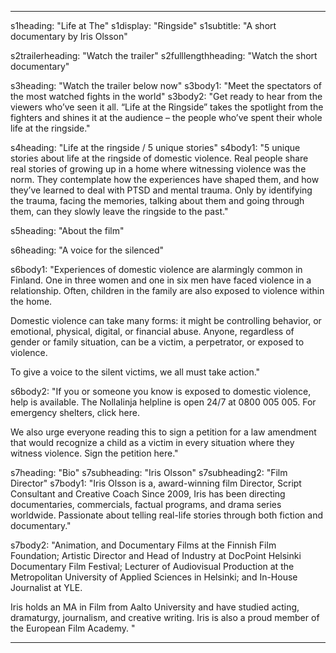 ---

s1heading: "Life at The"
s1display: "Ringside"
s1subtitle: "A short documentary by Iris Olsson"

s2trailerheading: "Watch the trailer"
s2fulllengthheading: "Watch the short documentary"

s3heading: "Watch the trailer below now"
s3body1: "Meet the spectators of the most watched fights in the world"
s3body2: "Get ready to hear from the viewers who’ve seen it all. “Life at the Ringside” takes the spotlight from the fighters and shines it at the audience – the people who’ve spent their whole life at the ringside."

s4heading: "Life at the ringside / 5 unique stories"
s4body1: "5 unique stories about life at the ringside of domestic violence. Real people share real stories of growing up in a home where witnessing violence was the norm. They contemplate how the experiences have shaped them, and how they’ve learned to deal with PTSD and mental trauma.  Only by identifying the trauma, facing the memories, talking about them and going through them, can they slowly leave the ringside to the past."

s5heading: "About the film"

s6heading: "A voice for the silenced"

s6body1: "Experiences of domestic violence are alarmingly common in Finland. One in three women and one in six men have faced violence in a relationship. Often, children in the family are also exposed to violence within the home.

Domestic violence can take many forms: it might be controlling behavior, or emotional, physical, digital, or financial abuse. Anyone, regardless of gender or family situation, can be a victim, a perpetrator, or exposed to violence.

To give a voice to the silent victims, we all must take action."

s6body2: "If you or someone you know is exposed to domestic violence, help is available. The Nollalinja helpline is open 24/7 at 0800 005 005. For emergency shelters, click here.

We also urge everyone reading this to sign a petition for a law amendment that would recognize a child as a victim in every situation where they witness violence. Sign the petition here."

s7heading: "Bio"
s7subheading: "Iris Olsson"
s7subheading2: "Film Director"
s7body1: "Iris Olsson is a, award-winning film Director, Script Consultant and Creative Coach
Since 2009, Iris has been directing documentaries, commercials, factual programs, and drama series worldwide. Passionate about telling real-life stories through both fiction and documentary."

s7body2: "Animation, and Documentary Films at the Finnish Film Foundation; Artistic Director and Head of Industry at DocPoint Helsinki Documentary Film Festival; Lecturer of Audiovisual Production at the Metropolitan University of Applied Sciences in Helsinki; and In-House Journalist at YLE.

Iris holds an MA in Film from Aalto University and have studied acting, dramaturgy, journalism, and creative writing. Iris is also a proud member of the European Film Academy.
"

---